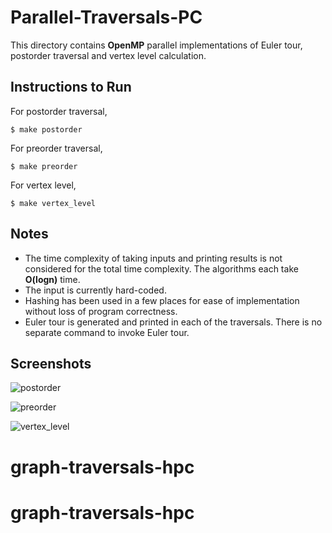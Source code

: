 # Parallel-Traversals-PC

This directory contains **OpenMP** parallel implementations of Euler tour, postorder traversal and vertex level calculation.

## Instructions to Run

For postorder traversal,

```
$ make postorder
```

For preorder traversal,

```
$ make preorder
```

For vertex level,

```
$ make vertex_level
```

## Notes

- The time complexity of taking inputs and printing results is not considered for the total time complexity. The algorithms each take **O(logn)** time.
- The input is currently hard-coded.
- Hashing has been used in a few places for ease of implementation without loss of program correctness.
- Euler tour is generated and printed in each of the traversals. There is no separate command to invoke Euler tour.

## Screenshots

![postorder](https://user-images.githubusercontent.com/58718144/193327702-8d424bae-4fea-4ce4-9702-673c7996d9b5.png)

![preorder](https://user-images.githubusercontent.com/58718144/193327801-c17923bf-09e3-4ae4-bee5-f4dad8981621.png)

![vertex_level](https://user-images.githubusercontent.com/58718144/193327870-d7dd928b-1df3-416a-941f-4452c310141e.png)
# graph-traversals-hpc
# graph-traversals-hpc
